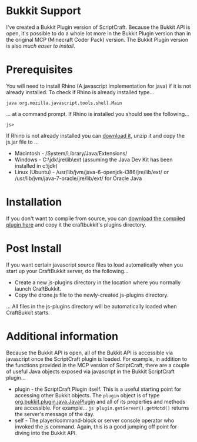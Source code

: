 Bukkit Support
==============

I've created a Bukkit Plugin version of ScriptCraft. Because the Bukkit API is open, it's possible to do a whole lot more in the Bukkit Plugin version than in the original MCP (Minecraft Coder Pack) version.
The Bukkit Plugin version is also *much easer to install*.

Prerequisites
=============
You will need to install Rhino (A javascript implementation for java) if it is not already installed. 
To check if Rhino is already installed type...

    java org.mozilla.javascript.tools.shell.Main 
    
... at a command prompt. If Rhino is installed you should see the following...

    js> 
    
If Rhino is not already installed you can [download it][1], unzip it and copy the js.jar file to ...

 * Macintosh - /System/Library/Java/Extensions/
 * Windows - C:\jdk\jre\lib\ext (assuming the Java Dev Kit has been installed in c:\jdk)
 * Linux (Ubuntu) - /usr/lib/jvm/java-6-openjdk-i386/jre/lib/ext/ or /usr/lib/jvm/java-7-oracle/jre/lib/ext/ for Oracle Java

[1]: https://developer.mozilla.org/en/RhinoDownload

Installation
============
If you don't want to compile from source, you can [download the compiled plugin here][dl] and copy it the craftbukkit's plugins directory.

Post Install
============
If you want certain javascript source files to load automatically when you start up your CraftBukkit server, do the following...

 * Create a new js-plugins directory in the location where you normally launch CraftBukkit.
 * Copy the drone.js file to the newly-created js-plugins directory.

... All files in the js-plugins directory will be automatically loaded when CraftBukkit starts.

Additional information
======================
Because the Bukkit API is open, all of the Bukkit API is accessible via javascript once the ScriptCraft plugin is loaded. For example, in addition to the functions provided in the MCP version of ScriptCraft, there are a couple of useful Java objects exposed via javascript in the Bukkit ScriptCraft plugin...

 * plugin - the ScriptCraft Plugin itself. This is a useful starting point for accessing other Bukkit objects. The `plugin` object is of type [org.bukkit.plugin.java.JavaPlugin][api] and all of its properties and methods are accessible. For example... `js plugin.getServer().getMotd()` returns the server's message of the day.
 * self - The player/command-block or server console operator who invoked the js command. Again, this is a good jumping off point for diving into the Bukkit API.

[dl]: http://walterhiggins.net/blog/files/scriptcraft.jar
[api]: http://jd.bukkit.org/apidocs/org/bukkit/plugin/java/JavaPlugin.html
